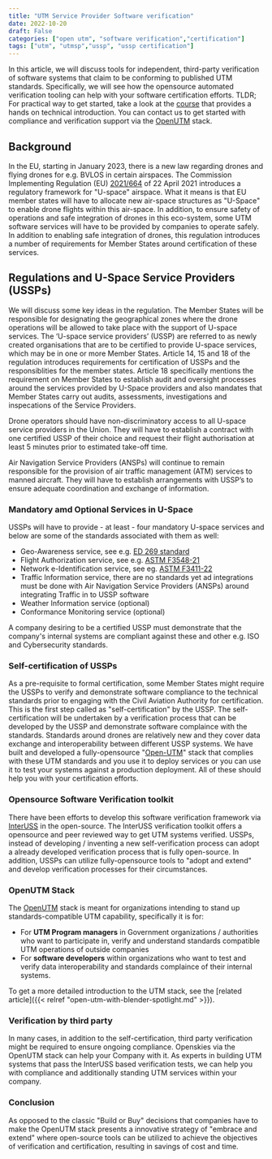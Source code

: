 ```yaml
---
title: "UTM Service Provider Software verification"
date: 2022-10-20
draft: False
categories: ["open utm", "software verification","certification"]
tags: ["utm", "utmsp","ussp", "ussp certification"]
---
```


In this article, we will discuss tools for independent, third-party verification of software systems that claim to be conforming to published UTM standards. Specifically, we will see how the opensource automated verification tooling can help with your software certification efforts. TLDR; For practical way to get started, take a look at the [course](https://ussp-verification.openskies.sh) that provides a hands on technical introduction. You can contact us to get started with compliance and verification support via the [OpenUTM](https://utm.openskies.sh) stack.

<!--more-->

## Background
In the EU, starting in January 2023, there is a new law regarding drones and flying drones for e.g. BVLOS in certain airspaces. The Commission Implementing Regulation (EU) [2021/664](https://www.easa.europa.eu/en/regulations/U-space) of 22 April 2021 introduces a regulatory framework for "U-space" airspace. What it means is that EU member states will have to allocate new air-space structures as "U-Space" to enable drone flights within this air-space. In addition, to ensure safety of operations and safe integration of drones in this eco-system, some UTM software services will have to be provided by companies to operate safely. In addition to enabling safe integration of drones, this regulation introduces a number of requirements for Member States around certification of these services. 

## Regulations and U-Space Service Providers (USSPs)
We will discuss some key ideas in the regulation. The Member States will be responsible for designating the geographical zones where the drone operations will be allowed to take place with the support of U-space services. The ‘U-space service providers’ (USSP) are referred to as newly created organisations that are to be certified to provide U-space services, which may be in one or more Member States. Article 14, 15 and 18 of the regulation introduces requirements for certification of USSPs and the responsiblities for the member states. Article 18 specifically mentions the requirement on Member States to establish audit and oversight processes around the services provided by U-Space providers and also mandates that Member States carry out audits, assessments, investigations and inspecations of the Service Providers. 

Drone operators should have non-discriminatory access to all U-space service providers in the Union. They will have to establish a contract with one certified USSP of their choice and request their flight authorisation at least 5 minutes prior to estimated take-off time. 

Air Navigation Service Providers (ANSPs) will continue to remain responsible for the provision of air traffic management (ATM) services to manned aircraft. They will have to establish arrangements with USSP’s to ensure adequate coordination and exchange of information.

### Mandatory amd Optional Services in U-Space
USSPs will have to provide - at least - four mandatory U-space services and below are some of the standards associated with them as well: 
- Geo-Awareness service, see e.g. [ED 269 standard](https://eurocae.net/news/posts/2020/june/ed-269-minimum-operational-performance-standard-for-uas-geo-fencing/)
- Flight Authorization service, see e.g. [ASTM F3548-21](https://www.astm.org/f3548-21.html)
- Network e-Identification service, see eg. [ASTM F3411-22](https://www.astm.org/f3411-22a.html)
- Traffic Information service, there are no standards yet ad integrations must be done with Air Navigation Service Providers (ANSPs) around integrating Traffic in to USSP software
- Weather Information service (optional)
- Conformance Monitoring service (optional)

A company desiring to be a certified USSP must demonstrate that the company's internal systems are compliant against these and other e.g. ISO and Cybersecurity standards. 

### Self-certification of USSPs
As a pre-requisite to formal certification, some Member States might require the USSPs to verify and demonstrate software compliance to the technical standards prior to engaging with the Civil Aviation Authority for certification. This is the first step called as "self-certification" by the USSP. The self-certification will be undertaken by a verification process that can be developed by the USSP and demonstrate software complaince with the standards. Standards around drones are relatively new and they cover data exchange and interoperability between different USSP systems. We have built and developed a fully-opensource "[Open-UTM](https://utm.openskies.sh)" stack that complies with these UTM standards and you use it to deploy services or you can use it to test your systems against a production deployment. All of these should help you with your certification efforts. 

### Opensource Software Verification toolkit
There have been efforts to develop this software verification framework via [InterUSS](https://interuss.org) in the open-source. The InterUSS verification toolkit offers a opensource and peer reviewed way to get UTM systems verified. USSPs, instead of developing / inventing a new self-verification process can adopt a already developed verification process that is fully open-source. In addition, USSPs can utilize fully-opensource tools to "adopt and extend" and develop verification processes for their circumstances. 

### OpenUTM Stack
The [OpenUTM](https://utm.openskies.sh) stack is meant for organizations intending to stand up standards-compatible UTM capability, specifically it is for: 

- For **UTM Program managers** in Government organizations / authorities who want to participate in, verify and understand standards compatible UTM operations of outside companies
- For **software developers** within organizations who want to test and verify data interoperability and standards complaince of their internal systems.

To get a more detailed introduction to the UTM stack, see the [related article]({{< relref "open-utm-with-blender-spotlight.md" >}}).

### Verification by third party
In many cases, in addition to the self-certification, third party verification might be required to ensure ongoing compliance. Openskies via the OpenUTM stack can help your Company with it. As experts in building UTM systems that pass the InterUSS based verification tests, we can help you with compliance and additionally standing UTM services within your company. 

### Conclusion
As opposed to the classic "Build or Buy" decisions that companies have to make the OpenUTM stack presents a innovative strategy of "embrace and extend" where open-source tools can be utilized to achieve the objectives of verification and certification, resulting in savings of cost and time.